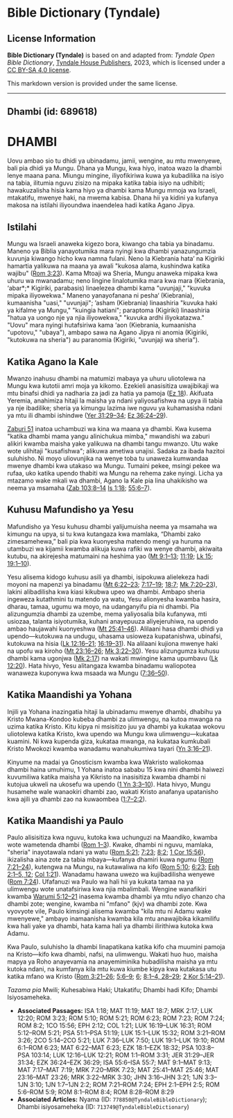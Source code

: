 # Bible Dictionary (Tyndale)

## License Information

**Bible Dictionary (Tyndale)** is based on and adapted from: _Tyndale Open Bible Dictionary_, [Tyndale House Publishers](https://tyndaleopenresources.com/), 2023, which is licensed under a [CC BY-SA 4.0 license](https://creativecommons.org/licenses/by-sa/4.0/legalcode.en).

This markdown version is provided under the same license.



--------------------------------

## Dhambi (id: 689618)

DHAMBI
======

Uovu ambao sio tu dhidi ya ubinadamu, jamii, wengine, au mtu mwenyewe, bali pia dhidi ya Mungu. Dhana ya Mungu, kwa hiyo, inatoa wazo la dhambi lenye maana pana. Miungu mingine, iliyofikiriwa kuwa ya kubadilika na isiyo na tabia, ilitumia nguvu zisizo na mipaka katika tabia isiyo na udhibiti; hawakuzalisha hisia kama hiyo ya dhambi kama Mungu mmoja wa Israeli, mtakatifu, mwenye haki, na mwema kabisa. Dhana hii ya kidini ya kufanya makosa na istilahi iliyoundwa inaendelea hadi katika Agano Jipya.

Istilahi
--------

Mungu wa Israeli anaweka kigezo bora, kiwango cha tabia ya binadamu. Maneno ya Biblia yanayotumika mara nyingi kwa dhambi yanazungumzia kuvunja kiwango hicho kwa namna fulani. Neno la Kiebrania hata’ na Kigiriki hamartia yalikuwa na maana ya awali "kukosa alama, kushindwa katika wajibu" ([Rom 3:23](https://ref.ly/Rom3:23)). Kama Mtoaji wa Sheria, Mungu anaweka mipaka kwa uhuru wa mwanadamu; neno lingine linalotumika mara kwa mara (Kiebrania, ‘abar*;* Kigiriki, parabasis) linaelezea dhambi kama "uvunjaji," "kuvuka mipaka iliyowekwa." Maneno yanayofanana ni pesha‘ (Kiebrania), kumaanisha "uasi," "uvunjaji"; ’asham (Kiebrania) linaashiria "kuvuka haki ya kifalme ya Mungu," "kuingia hatiani"; paraptoma (Kigiriki) linaashiria "hatua ya uongo nje ya njia iliyowekwa," "kuvuka ardhi iliyokatazwa." "Uovu" mara nyingi hutafsiriwa kama ‘aon (Kiebrania, kumaanisha "upotovu," "ubaya"), ambapo sawa na Agano Jipya ni anomia (Kigiriki, "kutokuwa na sheria") au paranomia (Kigiriki, "uvunjaji wa sheria").

Katika Agano la Kale
--------------------

Mwanzo inahusu dhambi na matumizi mabaya ya uhuru uliotolewa na Mungu kwa kutotii amri moja ya kikomo. Ezekieli anasisitiza uwajibikaji wa mtu binafsi dhidi ya nadharia za jadi za hatia ya pamoja ([Ez 18](https://ref.ly/Ezek18:1-Ezek18:32)). Akifuata Yeremia, anahimiza hitaji la maisha ya ndani yaliyosafishwa na upya ili tabia ya nje ibadilike; sheria ya kimungu lazima iwe nguvu ya kuhamasisha ndani ya mtu ili dhambi ishindwe ([Yer 31:29–34](https://ref.ly/Jer31:29-Jer31:34); [Ez 36:24–29](https://ref.ly/Ezek36:24-Ezek36:29)).

[Zaburi 51](https://ref.ly/Ps51:1-Ps51:19) inatoa uchambuzi wa kina wa maana ya dhambi. Kwa kusema "katika dhambi mama yangu alinichukua mimba," mwandishi wa zaburi alikiri kwamba maisha yake yalikuwa na dhambi tangu mwanzo. Utu wake wote ulihitaji "kusafishwa"; alikuwa ametiwa unajisi. Sadaka za ibada hazitoi suluhisho. Ni moyo uliovunjika na wenye toba tu unaweza kumwandaa mwenye dhambi kwa utakaso wa Mungu. Tumaini pekee, msingi pekee wa rufaa, uko katika upendo thabiti wa Mungu na rehema zake nyingi. Licha ya mtazamo wake mkali wa dhambi, Agano la Kale pia lina uhakikisho wa neema ya msamaha ([Zab 103:8–14](https://ref.ly/Ps103:8-Ps103:14) [Is 1:18](https://ref.ly/Isa1:18); [55:6–7](https://ref.ly/Isa55:6-Isa55:7)).

Kuhusu Mafundisho ya Yesu
-------------------------

Mafundisho ya Yesu kuhusu dhambi yalijumuisha neema ya msamaha wa kimungu na upya, si tu kwa kutangaza kwa mamlaka, “Dhambi zako zimesamehewa,” bali pia kwa kuonyesha matendo mengi ya huruma na utambuzi wa kijamii kwamba alikuja kuwa rafiki wa wenye dhambi, akiwaita kutubu, na akirejesha matumaini na heshima yao ([Mt 9:1–13](https://ref.ly/Matt9:1-Matt9:13); [11:19](https://ref.ly/Matt11:19); [Lk 15](https://ref.ly/Luke15:1-Luke15:32); [19:1–10](https://ref.ly/Luke19:1-Luke19:10)).

Yesu alisema kidogo kuhusu asili ya dhambi, isipokuwa alielekeza hadi moyoni na mapenzi ya binadamu ([Mt 6:22–23](https://ref.ly/Matt6:22-Matt6:23); [7:17–19](https://ref.ly/Matt7:17-Matt7:19); [18:7](https://ref.ly/Matt18:7); [Mk 7:20–23](https://ref.ly/Mark7:20-Mark7:23)), lakini alibadilisha kwa kiasi kikubwa upeo wa dhambi. Ambapo sheria ingeweza kutathmini tu matendo ya watu, Yesu alionyesha kwamba hasira, dharau, tamaa, ugumu wa moyo, na udanganyifu pia ni dhambi. Pia alizungumzia dhambi za uzembe, mema yaliyosalia bila kufanywa, mti usiozaa, talanta isiyotumika, kuhani anayepuuza aliyejeruhiwa, na upendo ambao haujawahi kuonyeshwa ([Mt 25:41–46](https://ref.ly/Matt25:41-Matt25:46)). Alilaani hasa dhambi dhidi ya upendo—kutokuwa na undugu, uhasama usioweza kupatanishwa, ubinafsi, kutokuwa na hisia ([Lk 12:16–21](https://ref.ly/Luke12:16-Luke12:21); [16:19–31](https://ref.ly/Luke16:19-Luke16:31)). Na alilaani kujiona mwenye haki na upofu wa kiroho ([Mt 23:16–26](https://ref.ly/Matt23:16-Matt23:26); [Mk 3:22–30](https://ref.ly/Mark3:22-Mark3:30)). Yesu alizungumza kuhusu dhambi kama ugonjwa ([Mk 2:17](https://ref.ly/Mark2:17)) na wakati mwingine kama upumbavu ([Lk 12:20](https://ref.ly/Luke12:20)). Hata hivyo, Yesu alitangaza kwamba binadamu waliopotea wanaweza kuponywa kwa msaada wa Mungu ([7:36–50](https://ref.ly/Luke7:36-Luke7:50)).

Katika Maandishi ya Yohana
--------------------------

Injili ya Yohana inazingatia hitaji la ubinadamu mwenye dhambi, dhabihu ya Kristo Mwana\-Kondoo kubeba dhambi za ulimwengu, na kutoa mwanga na uzima katika Kristo. Kitu kipya ni msisitizo juu ya dhambi ya kukataa wokovu uliotolewa katika Kristo, kwa upendo wa Mungu kwa ulimwengu—kukataa kuamini. Ni kwa kupenda giza, kukataa mwanga, na kukataa kumkubali Kristo Mwokozi kwamba wanadamu wanahukumiwa tayari ([Yn 3:16–21](https://ref.ly/John3:16-John3:21)).

Kinyume na madai ya Gnosticism kwamba kwa Wakristo waliokomaa dhambi haina umuhimu, 1 Yohana inatoa sababu 15 kwa nini dhambi haiwezi kuvumiliwa katika maisha ya Kikristo na inasisitiza kwamba dhambi ni kutojua ukweli na ukosefu wa upendo ([1 Yn 3:3–10](https://ref.ly/1John3:3-1John3:10)). Hata hivyo, Mungu husamehe wale wanaokiri dhambi zao, wakati Kristo anafanya upatanisho kwa ajili ya dhambi zao na kuwaombea ([1:7–2:2](https://ref.ly/1John1:7-1John2:2)).

Katika Maandishi ya Paulo
-------------------------

Paulo alisisitiza kwa nguvu, kutoka kwa uchunguzi na Maandiko, kwamba wote wametenda dhambi ([Rom 1–3](https://ref.ly/Rom1:1-Rom3:31)). Kwake, dhambi ni nguvu, mamlaka, "sheria" inayotawala ndani ya watu ([Rom 5:21](https://ref.ly/Rom5:21); [7:23](https://ref.ly/Rom7:23); [8:2](https://ref.ly/Rom8:2); [1 Cor 15:56](https://ref.ly/1Cor15:56)), ikizalisha aina zote za tabia mbaya—kufanya dhamiri kuwa ngumu ([Rom 7:21–24](https://ref.ly/Rom7:21-Rom7:24)), kutengwa na Mungu, na kutawaliwa na kifo ([Rom 5:10](https://ref.ly/Rom5:10); [6:23](https://ref.ly/Rom6:23); [Eph 2:1–5, 12](https://ref.ly/Eph2:1-Eph2:5,Eph2:12); [Col 1:21](https://ref.ly/Col1:21)). Wanadamu hawana uwezo wa kujibadilisha wenyewe ([Rom 7:24](https://ref.ly/Rom7:24)). Ufafanuzi wa Paulo wa hali hii ya kukata tamaa na ya ulimwengu wote unatafsiriwa kwa njia mbalimbali. Wengine wanafikiri kwamba [Warumi 5:12–21](https://ref.ly/Rom5:12-Rom5:21) inasema kwamba dhambi ya mtu ndiyo chanzo cha dhambi zote; wengine, kwamba ni "mfano" (kjv) wa dhambi zote. Kwa vyovyote vile, Paulo kimsingi alisema kwamba "kila mtu ni Adamu wake mwenyewe," ambayo inamaanisha kwamba kila mtu anawajibika kikamilifu kwa hali yake ya dhambi, hata kama hali ya dhambi ilirithiwa kutoka kwa Adamu.

Kwa Paulo, suluhisho la dhambi linapatikana katika kifo cha muumini pamoja na Kristo—kifo kwa dhambi, nafsi, na ulimwengu. Wakati huo huo, maisha mapya ya Roho anayevamia na anayemiminika hubadilisha maisha ya mtu kutoka ndani, na kumfanya kila mtu kuwa kiumbe kipya kwa kutakasa utu katika mfano wa Kristo ([Rom 3:21–26](https://ref.ly/Rom3:21-Rom3:26); [5:6–9](https://ref.ly/Rom5:6-Rom5:9); [6](https://ref.ly/Rom6:1-Rom6:23); [8:1–4, 28–29](https://ref.ly/Rom8:1-Rom8:4,Rom8:28-Rom8:29); [2 Kor 5:14–21](https://ref.ly/2Cor5:14-2Cor5:21)).

*Tazama pia* Mwili; Kuhesabiwa Haki; Utakatifu; Dhambi hadi Kifo; Dhambi Isiyosameheka.

* **Associated Passages:** ISA 1:18; MAT 11:19; MAT 18:7; MRK 2:17; LUK 12:20; ROM 3:23; ROM 5:10; ROM 5:21; ROM 6:23; ROM 7:23; ROM 7:24; ROM 8:2; 1CO 15:56; EPH 2:12; COL 1:21; LUK 16:19–LUK 16:31; ROM 5:12–ROM 5:21; PSA 51:1–PSA 51:19; LUK 15:1–LUK 15:32; ROM 3:21–ROM 3:26; 2CO 5:14–2CO 5:21; LUK 7:36–LUK 7:50; LUK 19:1–LUK 19:10; ROM 6:1–ROM 6:23; MAT 6:22–MAT 6:23; EZK 18:1–EZK 18:32; PSA 103:8–PSA 103:14; LUK 12:16–LUK 12:21; ROM 1:1–ROM 3:31; JER 31:29–JER 31:34; EZK 36:24–EZK 36:29; ISA 55:6–ISA 55:7; MAT 9:1–MAT 9:13; MAT 7:17–MAT 7:19; MRK 7:20–MRK 7:23; MAT 25:41–MAT 25:46; MAT 23:16–MAT 23:26; MRK 3:22–MRK 3:30; JHN 3:16–JHN 3:21; 1JN 3:3–1JN 3:10; 1JN 1:7–1JN 2:2; ROM 7:21–ROM 7:24; EPH 2:1–EPH 2:5; ROM 5:6–ROM 5:9; ROM 8:1–ROM 8:4; ROM 8:28–ROM 8:29
* **Associated Articles:** Nyama (ID: `778850@TyndaleBibleDictionary`); Dhambi isiyosameheka (ID: `713749@TyndaleBibleDictionary`)

